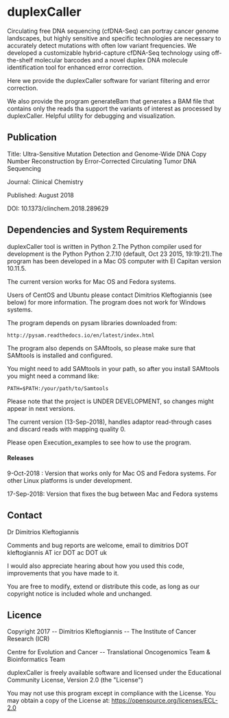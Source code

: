 # duplexCaller

Circulating free DNA sequencing (cfDNA-Seq) can portray cancer genome landscapes, but highly sensitive and specific technologies are necessary to accurately detect mutations with often low variant frequencies. We developed a customizable hybrid-capture cfDNA-Seq technology using off-the-shelf molecular barcodes and a novel duplex DNA molecule identification tool for enhanced error correction.

Here we provide the duplexCaller software for variant filtering and error correction.

We also provide the program generateBam that generates a BAM file that contains only the reads
tha support the variants of interest as processed by duplexCaller. Helpful utility for debugging and visualization.

## Publication

Title: Ultra-Sensitive Mutation Detection and Genome-Wide DNA Copy Number Reconstruction by Error-Corrected Circulating Tumor DNA Sequencing

Journal: Clinical Chemistry

Published: August 2018

DOI: 10.1373/clinchem.2018.289629

## Dependencies and System Requirements

duplexCaller tool is written in Python 2.The Python compiler used for development is the Python Python 2.7.10 (default, Oct 23 2015, 19:19:21).The program has been developed in a Mac OS computer with El Capitan version 10.11.5. 

The current version works for Mac OS and Fedora systems. 

Users of CentOS and Ubuntu please contact Dimitrios Kleftogiannis (see below) for more information. The program does not work for Windows systems. 

The program depends on pysam libraries downloaded from:
```
http://pysam.readthedocs.io/en/latest/index.html
```
The program also depends on SAMtools, so please make sure that SAMtools is installed and configured.

You might need to add SAMtools in your path, so after you install SAMtools you might need a command like:
```
PATH=$PATH:/your/path/to/Samtools
```

Please note that the project is UNDER DEVELOPMENT, so changes might appear in next versions.

The current version (13-Sep-2018), handles adaptor read-through cases and discard reads with mapping quality 0.

Please open Execution_examples to see how to use the program. 

#### Releases

9-Oct-2018 : Version that works only for Mac OS and Fedora systems. For other Linux platforms is under development.

17-Sep-2018: Version that fixes the bug between Mac and Fedora systems

## Contact

Dr Dimitrios Kleftogiannis

Comments and bug reports are welcome, email to dimitrios DOT kleftogiannis AT icr DOT ac DOT uk 

I would also appreciate hearing about how you used this code, improvements that you have made to it.
 
You are free to modify, extend or distribute this code, as long as our copyright notice is included whole and unchanged. 

## Licence

Copyright 2017 -- Dimitrios Kleftogiannis -- The Institute of Cancer Research (ICR)

Centre for Evolution and Cancer -- Translational Oncogenomics Team & Bioinformatics Team
       			
duplexCaller is freely available software and licensed under the Educational Community License, Version 2.0 (the "License") 

You may not use this program except in compliance with the License. You may obtain a copy of the License at: https://opensource.org/licenses/ECL-2.0




